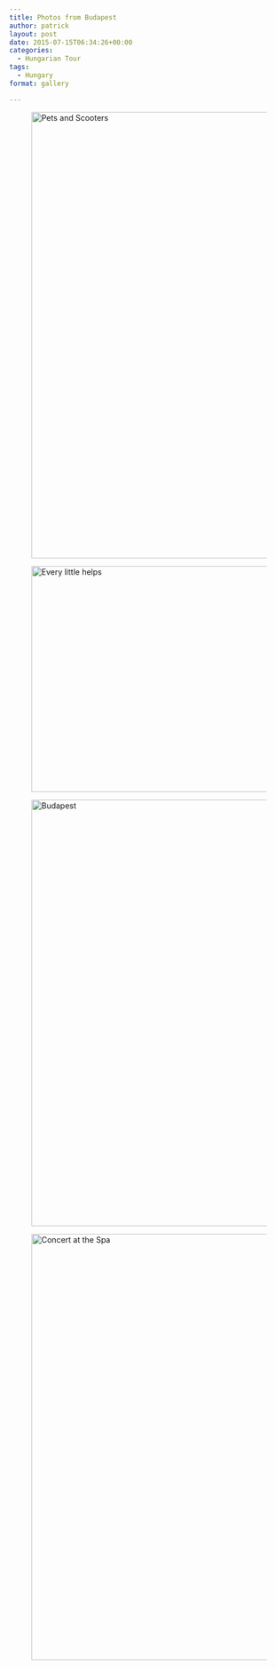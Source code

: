 ```yaml
---
title: Photos from Budapest
author: patrick
layout: post
date: 2015-07-15T06:34:26+00:00
categories:
  - Hungarian Tour
tags:
  - Hungary
format: gallery

---
```

<div id='gallery-1' class='gallery galleryid-38 gallery-columns-2 gallery-size-full'>
  <figure class='gallery-item'> 
  
  <div class='gallery-icon landscape'>
    <a href='http://localhost/wordpress/wp-content/uploads/2015/07/IMG_1881.jpg'><img width="1024" height="804" src="http://localhost/wordpress/wp-content/uploads/2015/07/IMG_1881.jpg" class="attachment-full size-full" alt="Pets and Scooters" srcset="http://localhost/wordpress/wp-content/uploads/2015/07/IMG_1881.jpg 1024w, http://localhost/wordpress/wp-content/uploads/2015/07/IMG_1881-300x236.jpg 300w, http://localhost/wordpress/wp-content/uploads/2015/07/IMG_1881-768x603.jpg 768w" sizes="(max-width: 709px) 85vw, (max-width: 909px) 67vw, (max-width: 1362px) 62vw, 840px" /></a>
  </div></figure><figure class='gallery-item'> 
  
  <div class='gallery-icon landscape'>
    <a href='http://localhost/wordpress/wp-content/uploads/2015/07/IMG_1880-cropped.jpg'><img width="676" height="407" src="http://localhost/wordpress/wp-content/uploads/2015/07/IMG_1880-cropped.jpg" class="attachment-full size-full" alt="Every little helps" srcset="http://localhost/wordpress/wp-content/uploads/2015/07/IMG_1880-cropped.jpg 676w, http://localhost/wordpress/wp-content/uploads/2015/07/IMG_1880-cropped-300x181.jpg 300w" sizes="(max-width: 709px) 85vw, (max-width: 909px) 67vw, (max-width: 984px) 61vw, (max-width: 1362px) 45vw, 600px" /></a>
  </div></figure><figure class='gallery-item'> 
  
  <div class='gallery-icon landscape'>
    <a href='http://localhost/wordpress/wp-content/uploads/2015/07/IMG_1879.jpg'><img width="1024" height="768" src="http://localhost/wordpress/wp-content/uploads/2015/07/IMG_1879.jpg" class="attachment-full size-full" alt="Budapest" srcset="http://localhost/wordpress/wp-content/uploads/2015/07/IMG_1879.jpg 1024w, http://localhost/wordpress/wp-content/uploads/2015/07/IMG_1879-300x225.jpg 300w, http://localhost/wordpress/wp-content/uploads/2015/07/IMG_1879-768x576.jpg 768w" sizes="(max-width: 709px) 85vw, (max-width: 909px) 67vw, (max-width: 1362px) 62vw, 840px" /></a>
  </div></figure><figure class='gallery-item'> 
  
  <div class='gallery-icon landscape'>
    <a href='http://localhost/wordpress/wp-content/uploads/2015/07/IMG_1884.jpg'><img width="1024" height="768" src="http://localhost/wordpress/wp-content/uploads/2015/07/IMG_1884.jpg" class="attachment-full size-full" alt="Concert at the Spa" srcset="http://localhost/wordpress/wp-content/uploads/2015/07/IMG_1884.jpg 1024w, http://localhost/wordpress/wp-content/uploads/2015/07/IMG_1884-300x225.jpg 300w, http://localhost/wordpress/wp-content/uploads/2015/07/IMG_1884-768x576.jpg 768w" sizes="(max-width: 709px) 85vw, (max-width: 909px) 67vw, (max-width: 1362px) 62vw, 840px" /></a>
  </div></figure>
</div>